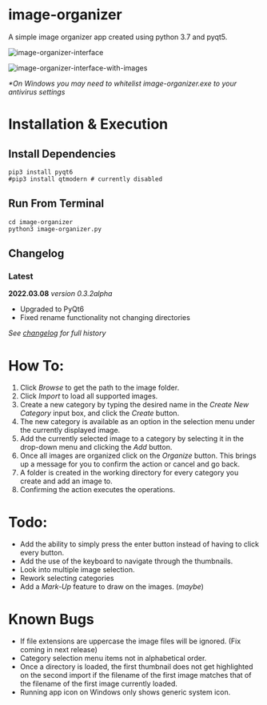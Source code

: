 # image-organizer
A simple image organizer app created using python 3.7 and pyqt5.


![image-organizer-interface](https://user-images.githubusercontent.com/65349554/156636831-8a84e9aa-cd1b-48e3-9f65-db1674662c7d.png)

![image-organizer-interface-with-images](https://user-images.githubusercontent.com/65349554/156636674-58906f19-5b28-4e37-851c-1f5b7f9c8323.png)


_*On Windows you may need to whitelist image-organizer.exe to your antivirus settings_  

# Installation & Execution
## Install Dependencies
```shell
pip3 install pyqt6
#pip3 install qtmodern # currently disabled
```
## Run From Terminal
```shell
cd image-organizer
python3 image-organizer.py
```

## Changelog

### Latest
**2022.03.08**
_version 0.3.2alpha_

- Upgraded to PyQt6
- Fixed rename functionality not changing directories

_See [changelog](./changelog.md) for full history_


# How To:
1. Click *Browse* to get the path to the image folder.
2. Click *Import* to load all supported images.
3. Create a new category by typing the desired name in the *Create New Category* input box, and click the *Create* button.
4. The new category is available as an option in the selection menu under the currently displayed image.
5. Add the currently selected image to a category by selecting it in the drop-down menu and clicking the *Add* button.
6. Once all images are organized click on the *Organize* button. This brings up a message for you to confirm the action or cancel and go back.
7. A folder is created in the working directory for every category you create and add an image to.
8. Confirming the action executes the operations.

# Todo:
- Add the ability to simply press the enter button instead of having to click every button.
- Add the use of the keyboard to navigate through the thumbnails.
- Look into multiple image selection.
- Rework selecting categories
- Add a *Mark-Up* feature to draw on the images. (*maybe*)

# Known Bugs
- If file extensions are uppercase the image files will be ignored. (Fix coming in next release)
- Category selection menu items not in alphabetical order.
- Once a directory is loaded, the first thumbnail does not get highlighted on the second import if the filename of the first image matches that of the filename of the first image currently loaded.
- Running app icon on Windows only shows generic system icon.
